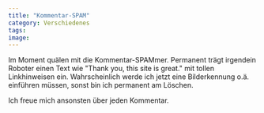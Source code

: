 ```yaml
---
title: "Kommentar-SPAM"
category: Verschiedenes
tags: 
image: 
---
```


Im Moment quälen mit die Kommentar-SPAMmer. Permanent trägt irgendein Roboter einen Text wie "Thank you, this site is great." mit tollen Linkhinweisen ein. Wahrscheinlich werde ich jetzt eine Bilderkennung o.ä. einführen müssen, sonst bin ich permanent am Löschen.  

  

Ich freue mich ansonsten über jeden Kommentar.